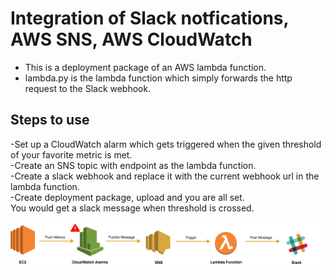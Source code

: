 # Integration of Slack notfications, AWS SNS, AWS CloudWatch

- This is a deployment package of an AWS lambda function.<br/>
- lambda.py is the lambda function which simply forwards the http request to the Slack webhook.


## Steps to use

-Set up a CloudWatch alarm which gets triggered when the given threshold of your favorite metric is met.<br/>
-Create an SNS topic with endpoint as the lambda function.<br/>
-Create a slack webhook and replace it with the current webhook url in the lambda function.<br/>
-Create deployment package, upload and you are all set.<br/>
You would get a slack message when threshold is crossed.<br/>

![Flow](Flow.png)
